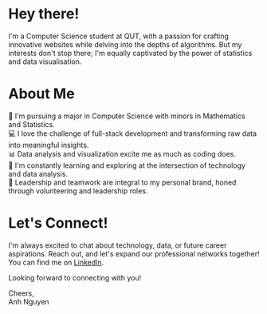 # Hey there! 
I'm a Computer Science student at QUT, with a passion for crafting innovative websites while delving into the depths of algorithms. But my interests don't stop there; I'm equally captivated by the power of statistics and data visualisation.

# About Me
🚀 I'm pursuing a major in Computer Science with minors in Mathematics and Statistics.\
💻 I love the challenge of full-stack development and transforming raw data into meaningful insights.\
📊 Data analysis and visualization excite me as much as coding does.\
🌱 I'm constantly learning and exploring at the intersection of technology and data analysis.\
🤝 Leadership and teamwork are integral to my personal brand, honed through volunteering and leadership roles.

# Let's Connect!

I'm always excited to chat about technology, data, or future career aspirations. Reach out, and let's expand our professional networks together! You can find me on [LinkedIn](https://www.linkedin.com/in/anh-nguyen76/).

Looking forward to connecting with you!

Cheers,\
Anh Nguyen
